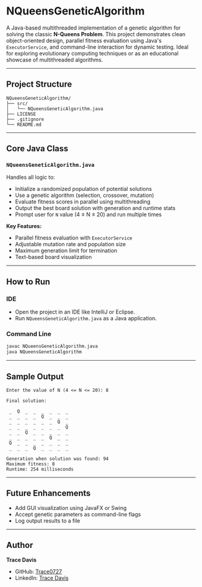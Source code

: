 # NQueensGeneticAlgorithm

A Java-based multithreaded implementation of a genetic algorithm for solving the classic **N-Queens Problem**. This project demonstrates clean object-oriented design, parallel fitness evaluation using Java's `ExecutorService`, and command-line interaction for dynamic testing. Ideal for exploring evolutionary computing techniques or as an educational showcase of multithreaded algorithms.

---

## Project Structure

```
NQueensGeneticAlgorithm/
├── src/
│   └── NQueensGeneticAlgorithm.java
├── LICENSE
├── .gitignore
└── README.md
```

---



## Core Java Class

### `NQueensGeneticAlgorithm.java`
Handles all logic to:
- Initialize a randomized population of potential solutions
- Use a genetic algorithm (selection, crossover, mutation)
- Evaluate fitness scores in parallel using multithreading
- Output the best board solution with generation and runtime stats
- Prompt user for `N` value (4 ≤ N ≤ 20) and run multiple times

**Key Features:**
- Parallel fitness evaluation with `ExecutorService`
- Adjustable mutation rate and population size
- Maximum generation limit for termination
- Text-based board visualization

---



## How to Run

### IDE
- Open the project in an IDE like IntelliJ or Eclipse.
- Run `NQueensGeneticAlgorithm.java` as a Java application.

### Command Line
```bash
javac NQueensGeneticAlgorithm.java
java NQueensGeneticAlgorithm
```

---



## Sample Output

```
Enter the value of N (4 <= N <= 20): 8

Final solution:

 _  Q  _  _  _  _  _  _ 
 _  _  _  _  Q  _  _  _ 
 _  _  _  _  _  _  Q  _ 
 _  _  _  _  _  _  _  Q 
 _  _  Q  _  _  _  _  _ 
 _  _  _  _  _  Q  _  _ 
 Q  _  _  _  _  _  _  _ 
 _  _  _  Q  _  _  _  _ 

Generation when solution was found: 94  
Maximum fitness: 8  
Runtime: 254 milliseconds
```

---



## Future Enhancements

- Add GUI visualization using JavaFX or Swing  
- Accept genetic parameters as command-line flags  
- Log output results to a file  

---



## Author  
**Trace Davis**  
- GitHub: [Trace0727](https://github.com/Trace0727)  
- LinkedIn: [Trace Davis](https://www.linkedin.com/in/trace-d-926380138/)
